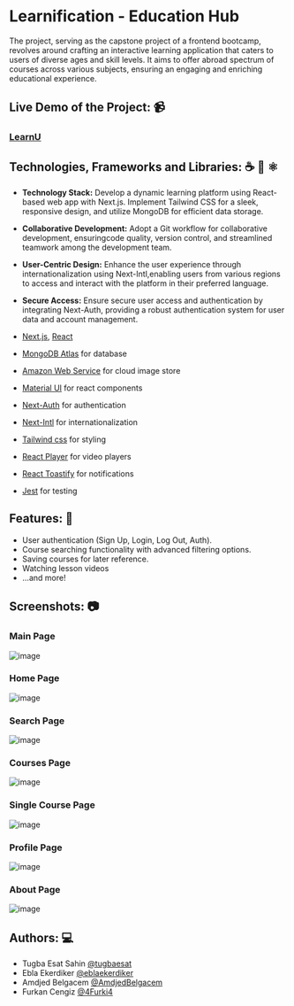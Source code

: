 # Learnification - Education Hub

The project, serving as the capstone project of a frontend bootcamp, revolves around crafting an interactive learning application that caters to users of diverse ages and skill levels. It aims to offer abroad spectrum of courses across various subjects, ensuring an engaging and enriching educational experience.

## Live Demo of the Project: 📹

### [LearnU](https://learn-u-team-7.vercel.app/)

## Technologies, Frameworks and Libraries: ☕️ 🐍 ⚛️

- **Technology Stack:** Develop a dynamic learning platform using React-based web app with Next.js. Implement Tailwind CSS for a sleek, responsive design, and utilize MongoDB for efficient data storage.
- **Collaborative Development:** Adopt a Git workflow for collaborative development, ensuringcode quality, version control, and streamlined teamwork among the development team.
- **User-Centric Design:** Enhance the user experience through internationalization using Next-Intl,enabling users from various regions to access and interact with the platform in their preferred language.
- **Secure Access:** Ensure secure user access and authentication by integrating Next-Auth, providing a robust authentication system for user data and account management.

- [Next.js](https://nextjs.org/), [React](https://react.dev/)
- [MongoDB Atlas](https://www.mongodb.com/atlas/database) for database
- [Amazon Web Service](https://aws.amazon.com/) for cloud image store
- [Material UI](https://mui.com/) for react components
- [Next-Auth](https://next-auth.js.org/) for authentication
- [Next-Intl](https://next-intl-docs.vercel.app/) for internationalization
- [Tailwind css](https://tailwindcss.com/) for styling
- [React Player](https://www.npmjs.com/package/react-player) for video players
- [React Toastify](https://www.npmjs.com/package/react-toastify) for notifications
- [Jest](https://jestjs.io/) for testing

## Features: 📖

- User authentication (Sign Up, Login, Log Out, Auth).
- Course searching functionality with advanced filtering options.
- Saving courses for later reference.
- Watching lesson videos
- ...and more!

  
## Screenshots: 📷

### Main Page
![image](https://github.com/tugbaesat/Learnification/assets/114342008/fb8ccbe7-ec91-4885-9a21-4dd3fdee0202)

### Home Page 
![image](https://github.com/tugbaesat/Learnification/assets/114342008/29853681-c873-4402-ad74-2d07fc1bbe8b)

### Search Page
![image](https://github.com/tugbaesat/Learnification/assets/114342008/bf7bf38f-85d3-4815-ac3e-d4551a1d5dbf)

### Courses Page
![image](https://github.com/tugbaesat/Learnification/assets/114342008/19923e59-31cd-40a8-bcff-87cb4829eae0)

### Single Course Page
![image](https://github.com/tugbaesat/Learnification/assets/114342008/c62372b4-deb3-4fbc-9ca5-045f6cb70cdc)

### Profile Page
![image](https://github.com/tugbaesat/Learnification/assets/114342008/c992fb53-bc1e-4b43-b121-a1468ee68ab3)

### About Page
![image](https://github.com/tugbaesat/Learnification/assets/114342008/d0806145-a4c6-4e24-996c-909855424fe6)

## Authors: 💻
- Tugba Esat Sahin [@tugbaesat](https://github.com/tugbaesat)
- Ebla Ekerdiker [@eblaekerdiker](https://github.com/eblaekerdiker)
- Amdjed Belgacem [@AmdjedBelgacem](https://github.com/AmdjedBelgacem)
- Furkan Cengiz [@4Furki4](https://github.com/4Furki4)
